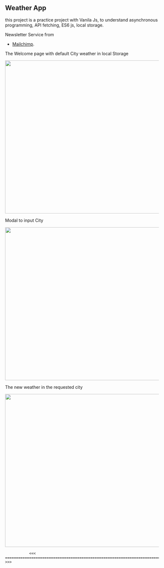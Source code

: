 ## Weather App

this project is a practice project with Vanila Js, to understand asynchronous programming, API fetching, ES6 js, local storage. 


Newsletter Service from 
- [Mailchimp](https://mailchimp.com/developer).


 The Welcome page with default City weather in local Storage

<img src="https://user-images.githubusercontent.com/84500378/215506309-97cf0630-2999-462a-ac7a-0f04c067ca02.png" width="1000" height="500">

 Modal to input City

  <img src="https://user-images.githubusercontent.com/84500378/215506677-fcd094aa-c467-4e7a-9811-07603e731131.png" width="600" height="500">

 The new weather in the requested city

   <img src="https://user-images.githubusercontent.com/84500378/215507042-0ebc98bd-06d6-456d-b6dd-87843f0bac0e.png" width="700" height="500">


 



               <<<  ====================================================================================  >>>
